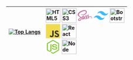 <div align="left">

| [![Top Langs](https://readme-stats-forked-v2.vercel.app/api/top-langs/?username=lcslago&layout=compact&theme=transparent&exclude_repo=readme-stats-forked,vim-config)](https://github.com/lcslago/readme-stats-forked) | <div align="left"><a href="https://html.spec.whatwg.org/multipage/"> <img src="https://raw.githubusercontent.com/lcslago/devicon/master/icons/html5/html5-plain.svg" width="40" height="40" title="HTML5"></a> <a href="https://www.w3schools.com/cssref/index.php"><img src="https://raw.githubusercontent.com/lcslago/devicon/master/icons/css3/css3-plain.svg" width="40" height="40" title="CSS3"></a> <a href="https://sass-lang.com/"><img src="https://raw.githubusercontent.com/devicons/devicon/1119b9f84c0290e0f0b38982099a2bd027a48bf1/icons/sass/sass-original.svg" width="40" height="40" title="Sass"></a> <a href="https://tailwindcss.com/"><img src="https://raw.githubusercontent.com/devicons/devicon/master/icons/tailwindcss/tailwindcss-plain.svg" width="40" height="40" title="TailwindCSS"></a> <a href="https://getbootstrap.com/"><img src="https://raw.githubusercontent.com/lcslago/devicon/master/icons/bootstrap/bootstrap-plain.svg" width="40" height="40" title="Bootstrap"></a></div><div align="left"><a href="https://www.w3schools.com/jsrEF/default.asp"><img src="https://raw.githubusercontent.com/devicons/devicon/1119b9f84c0290e0f0b38982099a2bd027a48bf1/icons/javascript/javascript-original.svg" width="40" height="40" title="Javascript"></a> <a href="https://react.dev/"><img src="https://raw.githubusercontent.com/lcslago/devicon/master/icons/react/react-original.svg" width="40" height="40" title="React"></a></div><div align="left"><a href="https://nodejs.org/en/docs"><img src="https://raw.githubusercontent.com/devicons/devicon/1119b9f84c0290e0f0b38982099a2bd027a48bf1/icons/nodejs/nodejs-original.svg" width="40" height="40" title="Node.js"></a> <a href="https://docs.npmjs.com/"><img src="https://raw.githubusercontent.com/lcslago/devicon/master/icons/npm/npm-original-wordmark.svg" width="40" height="40" title="Node Package Manager"></a></div> 
|------------------------------------------------------------------------------------------------------------------------------------------------------------------------------------------------------------------------|--------------------------------------------------------------------------------------------------------------------------------------------------------------------------------------------------------------------------------------------------------------------------------------------------------------------------------------------------------------------------------------------------------------------------------------------------------------------------------------------------------------------------------------------------------------------------------------------------------------------------------------------------------------------------------------------------------------------------------------------------------------------------------------------------------------------------------------------------------------------------------------------------------------------------------------------------------------------------------------------------------------------------------------------------------------------------------------------------------------------------------------------------------------------------------------------------------|

</div>

<!--
**lcslago/lcslago** is a ✨ _special_ ✨ repository because its `README.md` (this file) appears on your GitHub profile.

Here are some ideas to get you started:

- 🔭 I’m currently working on ...
- 🌱 I’m currently learning ...
- 👯 I’m looking to collaborate on ...
- 🤔 I’m looking for help with ...
- 💬 Ask me about ...
- 📫 How to reach me: ...
- 😄 Pronouns: ...
- ⚡ Fun fact: ...
-->
